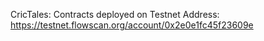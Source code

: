 CricTales:
Contracts deployed on Testnet
Address: https://testnet.flowscan.org/account/0x2e0e1fc45f23609e